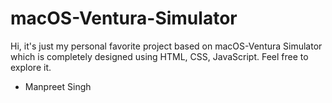 # macOS-Ventura-Simulator
Hi, it's just my personal favorite project based on macOS-Ventura Simulator which is completely designed using HTML, CSS, JavaScript. Feel free to explore it.

- Manpreet Singh
